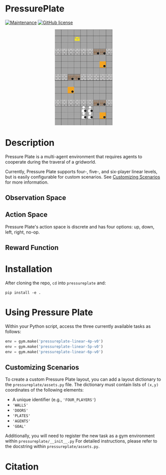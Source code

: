 # PressurePlate


[![Maintenance](https://img.shields.io/badge/Maintained%3F-yes-green.svg)](https://GitHub.com/Naereen/StrapDown.js/graphs/commit-activity)
[![GitHub license](https://img.shields.io/github/license/Naereen/StrapDown.js.svg)](https://github.com/Naereen/StrapDown.js/blob/master/LICENSE)

<p align="center">
 <img width="185px" src="imgs/repo-4p.gif" align="center" alt="Four Agent, Linear Layout" />
</p>


# Description
Pressure Plate is a multi-agent environment that requires agents to cooperate during the traveral of a gridworld.

Currently, Pressure Plate supports four-, five-, and six-player linear levels, but is easily configurable for
custom scenarios. See [Customizing Scenarios](#customizing-scenarios) for more information.

## Observation Space

## Action Space
Pressure Plate's action space is discrete and has four options: up, down, left, right, no-op.

## Reward Function


# Installation
After cloning the repo, ```cd``` into ```pressureplate``` and:
```cli
pip install -e .
```

# Using Pressure Plate
Within your Python script, access the three currently available tasks as follows:
```python
env = gym.make('pressureplate-linear-4p-v0')
env = gym.make('pressureplate-linear-5p-v0')
env = gym.make('pressureplate-linear-6p-v0')
```
## Customizing Scenarios
To create a custom Pressure Plate layout, you can add a layout dictionary to the ```pressureplate/assets.py``` file. 
The dictionary must contain lists of ```(x,y)``` coordinates of the following elements:
* A unique identifier (e.g., ```'FOUR_PLAYERS'```)
* ```'WALLS'```
* ```'DOORS'```
* ```'PLATES'```
* ```'AGENTS'```
* ```'GOAL'```

Additionally, you will need to register the new task as a gym environment within ```pressureplate/__init__.py```
For detailed instructions,
please refer to the docstring within ```pressureplate/assets.py```.

# Citation


